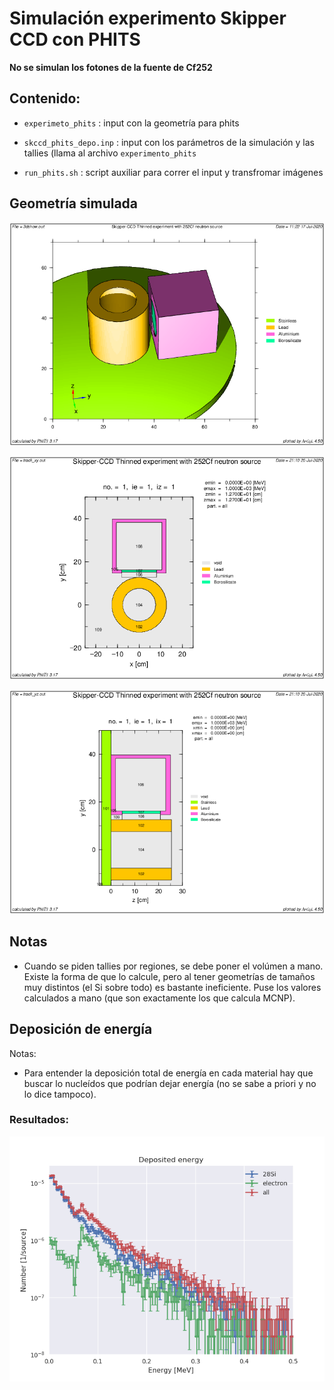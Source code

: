 # Simulación experimento Skipper CCD con PHITS

**No se simulan los fotones de la fuente de Cf252**

## Contenido:

* `experimeto_phits` : input con la geometría para phits

* `skccd_phits_depo.inp` : input con los parámetros de la simulación y las tallies (llama al archivo `experimento_phits`

* `run_phits.sh` : script auxiliar para correr el input y transfromar imágenes


## Geometría simulada

![Esquema 3D del experimento](3dshow.png)

![Esquema xy del experimento](track_xy_geom.png)

![Esquema xz del experimento](track_yz_geom.png)



## Notas

- Cuando se piden tallies por regiones, se debe poner el volúmen a mano. Existe la forma de que lo calcule, pero al tener geometrías de tamaños muy distintos (el Si sobre todo) es bastante ineficiente. Puse los valores calculados a mano (que son exactamente los que calcula MCNP).


## Deposición de energía

Notas:

- Para entender la deposición total de energía en cada material hay que buscar lo nucleídos que podrían dejar energía (no se sabe a priori y no lo dice tampoco).


### Resultados:

![Deposición de energía en silicio](deposited_Si.png)

